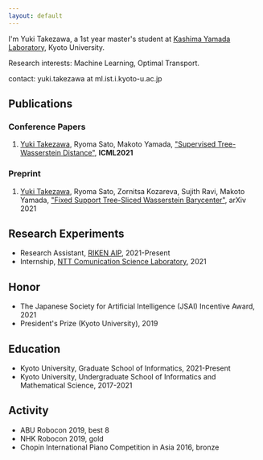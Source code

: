 ```yaml
---
layout: default
---
```


I'm Yuki Takezawa, a 1st year master's student at <a href="http://www.ml.ist.i.kyoto-u.ac.jp/en/">Kashima Yamada Laboratory</a>, Kyoto University.

Research interests: Machine Learning, Optimal Transport.

contact: yuki.takezawa at ml.ist.i.kyoto-u.ac.jp 
## Publications
### Conference Papers
1. <u>Yuki Takezawa</u>, Ryoma Sato, Makoto Yamada, <a href="https://arxiv.org/abs/2101.11520">"Supervised Tree-Wasserstein Distance"</a>, **ICML2021**

### Preprint
1. <u>Yuki Takezawa</u>, Ryoma Sato, Zornitsa Kozareva, Sujith Ravi, Makoto Yamada, <a href="https://arxiv.org/abs/2109.03431">"Fixed Support Tree-Sliced Wasserstein Barycenter"</a>, arXiv 2021

## Research Experiments
- Research Assistant, <a href="https://riken-yamada.github.io/index.html">RIKEN AIP</a>, 2021-Present
- Internship, <a href="http://www.kecl.ntt.co.jp/english/index.html">NTT Comunication Science Laboratory</a>, 2021

## Honor
- The Japanese Society for Artificial Intelligence (JSAI) Incentive Award, 2021
- President's Prize (Kyoto University), 2019

## Education
- Kyoto University, Graduate School of Informatics, 2021-Present
- Kyoto University, Undergraduate School of Informatics and Mathematical Science, 2017-2021

## Activity
- ABU Robocon 2019, best 8
- NHK Robocon 2019, gold
- Chopin International Piano Competition in Asia 2016, bronze
